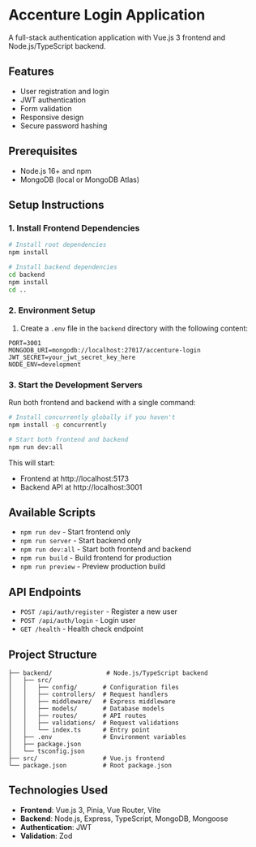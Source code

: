 # Accenture Login Application

A full-stack authentication application with Vue.js 3 frontend and Node.js/TypeScript backend.

## Features

- User registration and login
- JWT authentication
- Form validation
- Responsive design
- Secure password hashing

## Prerequisites

- Node.js 16+ and npm
- MongoDB (local or MongoDB Atlas)

## Setup Instructions

### 1. Install Frontend Dependencies

```bash
# Install root dependencies
npm install

# Install backend dependencies
cd backend
npm install
cd ..
```

### 2. Environment Setup

1. Create a `.env` file in the `backend` directory with the following content:

```env
PORT=3001
MONGODB_URI=mongodb://localhost:27017/accenture-login
JWT_SECRET=your_jwt_secret_key_here
NODE_ENV=development
```

### 3. Start the Development Servers

Run both frontend and backend with a single command:

```bash
# Install concurrently globally if you haven't
npm install -g concurrently

# Start both frontend and backend
npm run dev:all
```

This will start:
- Frontend at http://localhost:5173
- Backend API at http://localhost:3001

## Available Scripts

- `npm run dev` - Start frontend only
- `npm run server` - Start backend only
- `npm run dev:all` - Start both frontend and backend
- `npm run build` - Build frontend for production
- `npm run preview` - Preview production build

## API Endpoints

- `POST /api/auth/register` - Register a new user
- `POST /api/auth/login` - Login user
- `GET /health` - Health check endpoint

## Project Structure

```
├── backend/               # Node.js/TypeScript backend
│   ├── src/
│   │   ├── config/       # Configuration files
│   │   ├── controllers/  # Request handlers
│   │   ├── middleware/   # Express middleware
│   │   ├── models/       # Database models
│   │   ├── routes/       # API routes
│   │   ├── validations/  # Request validations
│   │   └── index.ts      # Entry point
│   ├── .env              # Environment variables
│   ├── package.json
│   └── tsconfig.json
├── src/                  # Vue.js frontend
└── package.json          # Root package.json
```

## Technologies Used

- **Frontend**: Vue.js 3, Pinia, Vue Router, Vite
- **Backend**: Node.js, Express, TypeScript, MongoDB, Mongoose
- **Authentication**: JWT
- **Validation**: Zod
